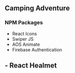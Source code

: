 ## Camping Adventure


### NPM Packages
- React Icons
- Swiper JS
- AOS Animate
- Firebase Authentication 
## - React Healmet